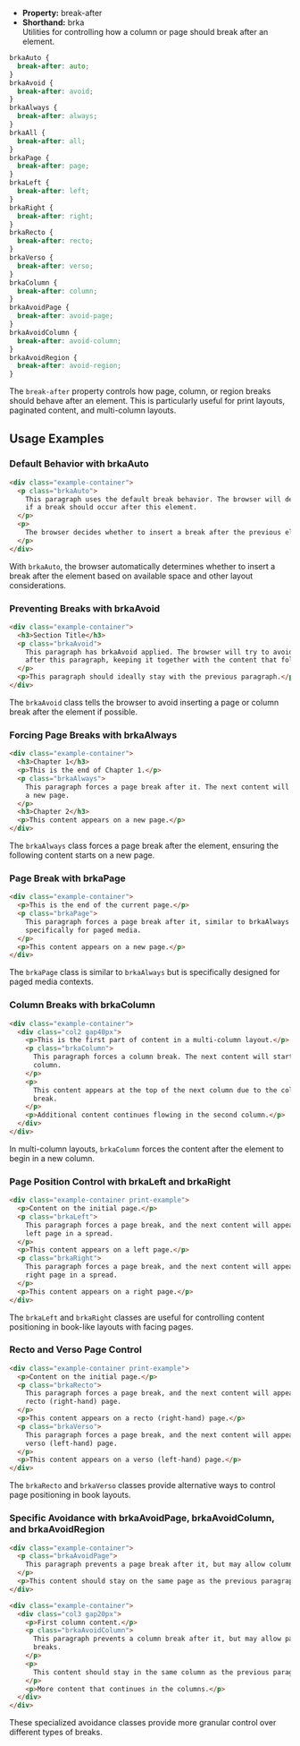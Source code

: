 - **Property:** break-after
- **Shorthand:** brka  
  Utilities for controlling how a column or page should break after an element.

```css
brkaAuto {
  break-after: auto;
}
brkaAvoid {
  break-after: avoid;
}
brkaAlways {
  break-after: always;
}
brkaAll {
  break-after: all;
}
brkaPage {
  break-after: page;
}
brkaLeft {
  break-after: left;
}
brkaRight {
  break-after: right;
}
brkaRecto {
  break-after: recto;
}
brkaVerso {
  break-after: verso;
}
brkaColumn {
  break-after: column;
}
brkaAvoidPage {
  break-after: avoid-page;
}
brkaAvoidColumn {
  break-after: avoid-column;
}
brkaAvoidRegion {
  break-after: avoid-region;
}
```

The `break-after` property controls how page, column, or region breaks should behave after an element. This is particularly useful for print layouts, paginated content, and multi-column layouts.

## Usage Examples

### Default Behavior with brkaAuto

```html
<div class="example-container">
  <p class="brkaAuto">
    This paragraph uses the default break behavior. The browser will determine
    if a break should occur after this element.
  </p>
  <p>
    The browser decides whether to insert a break after the previous element.
  </p>
</div>
```

With `brkaAuto`, the browser automatically determines whether to insert a break after the element based on available space and other layout considerations.

### Preventing Breaks with brkaAvoid

```html
<div class="example-container">
  <h3>Section Title</h3>
  <p class="brkaAvoid">
    This paragraph has brkaAvoid applied. The browser will try to avoid breaking
    after this paragraph, keeping it together with the content that follows.
  </p>
  <p>This paragraph should ideally stay with the previous paragraph.</p>
</div>
```

The `brkaAvoid` class tells the browser to avoid inserting a page or column break after the element if possible.

### Forcing Page Breaks with brkaAlways

```html
<div class="example-container">
  <h3>Chapter 1</h3>
  <p>This is the end of Chapter 1.</p>
  <p class="brkaAlways">
    This paragraph forces a page break after it. The next content will start on
    a new page.
  </p>
  <h3>Chapter 2</h3>
  <p>This content appears on a new page.</p>
</div>
```

The `brkaAlways` class forces a page break after the element, ensuring the following content starts on a new page.

### Page Break with brkaPage

```html
<div class="example-container">
  <p>This is the end of the current page.</p>
  <p class="brkaPage">
    This paragraph forces a page break after it, similar to brkaAlways but
    specifically for paged media.
  </p>
  <p>This content appears on a new page.</p>
</div>
```

The `brkaPage` class is similar to `brkaAlways` but is specifically designed for paged media contexts.

### Column Breaks with brkaColumn

```html
<div class="example-container">
  <div class="col2 gap40px">
    <p>This is the first part of content in a multi-column layout.</p>
    <p class="brkaColumn">
      This paragraph forces a column break. The next content will start in a new
      column.
    </p>
    <p>
      This content appears at the top of the next column due to the column
      break.
    </p>
    <p>Additional content continues flowing in the second column.</p>
  </div>
</div>
```

In multi-column layouts, `brkaColumn` forces the content after the element to begin in a new column.

### Page Position Control with brkaLeft and brkaRight

```html
<div class="example-container print-example">
  <p>Content on the initial page.</p>
  <p class="brkaLeft">
    This paragraph forces a page break, and the next content will appear on a
    left page in a spread.
  </p>
  <p>This content appears on a left page.</p>
  <p class="brkaRight">
    This paragraph forces a page break, and the next content will appear on a
    right page in a spread.
  </p>
  <p>This content appears on a right page.</p>
</div>
```

The `brkaLeft` and `brkaRight` classes are useful for controlling content positioning in book-like layouts with facing pages.

### Recto and Verso Page Control

```html
<div class="example-container print-example">
  <p>Content on the initial page.</p>
  <p class="brkaRecto">
    This paragraph forces a page break, and the next content will appear on a
    recto (right-hand) page.
  </p>
  <p>This content appears on a recto (right-hand) page.</p>
  <p class="brkaVerso">
    This paragraph forces a page break, and the next content will appear on a
    verso (left-hand) page.
  </p>
  <p>This content appears on a verso (left-hand) page.</p>
</div>
```

The `brkaRecto` and `brkaVerso` classes provide alternative ways to control page positioning in book layouts.

### Specific Avoidance with brkaAvoidPage, brkaAvoidColumn, and brkaAvoidRegion

```html
<div class="example-container">
  <p class="brkaAvoidPage">
    This paragraph prevents a page break after it, but may allow column breaks.
  </p>
  <p>This content should stay on the same page as the previous paragraph.</p>
</div>

<div class="example-container">
  <div class="col3 gap20px">
    <p>First column content.</p>
    <p class="brkaAvoidColumn">
      This paragraph prevents a column break after it, but may allow page
      breaks.
    </p>
    <p>
      This content should stay in the same column as the previous paragraph.
    </p>
    <p>More content that continues in the columns.</p>
  </div>
</div>
```

These specialized avoidance classes provide more granular control over different types of breaks.
